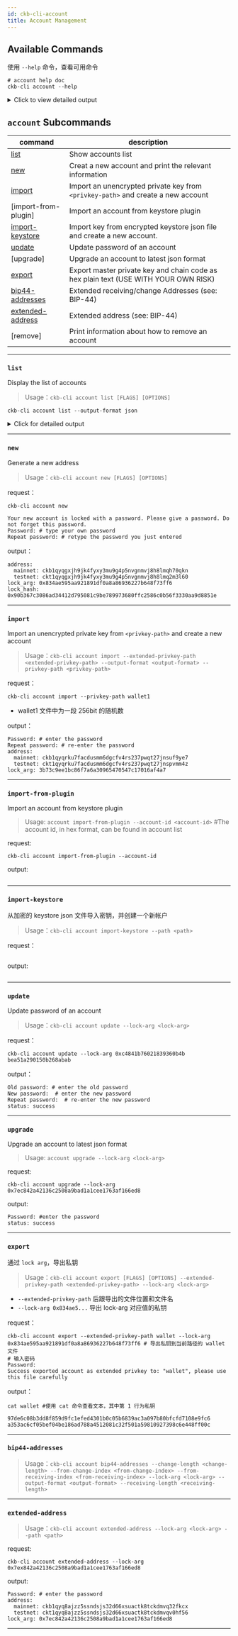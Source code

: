 ```yaml
---
id: ckb-cli-account
title: Account Management
---
```


## Available Commands

使用 `--help` 命令，查看可用命令

```shell
# account help doc
ckb-cli account --help
```

<details>
<summary>Click to view detailed output</summary>

```
Manage accounts

USAGE:
    ckb-cli account [FLAGS] [OPTIONS] [SUBCOMMAND]

FLAGS:
        --no-color         Do not hightlight(color) output json
        --debug            Display request parameters
        --wait-for-sync    Ensure the index-store sybchronizes completely before command being excuted
    -h, --help             Prints help information
    -V, --version          Prints version information


SUBCOMMANDS:
    list                List all accounts. There are two kinds of account item indicated by `source` field:
                        When `source` is "Local File System" means the account is stored in json keystore file, 
                        the output fields are:
                       * lock_arg: The blake2b160 hash of the public key.
                       * lock_hash: The lock script hash of secp256k1_blake160_sighash_all lock (See [1]).
                       * has_ckb_pubkey_derivation_root_path: The ckb publick key derivation root path (m/44'/309'/0') 
                       is stored so that password is not required to do public key derivation.
                       * address: The Mainnet/Testnet addresses of secp256k1_blake160_sighash_all lock (See [1]).
                        When `source` is "[plugin]: xxx_keysotre_plugin" means the account is stored in 
                        keystore plugin (Ledger plugin like [2]). If the account metadata is imported 
                        by `ckb-cli account import-from-plugin` the output fields are just like "Local File System". 
                        If the account is not imported, the output fields are:
                       * account-id: The account id used to import the account metadata from plugin.
                        [1]: https://github.com/nervosnetwork/ckb-system-scripts/blob/master/c/secp256k1_blake160_sighash_all.c
                        [2]: https://github.com/obsidiansystems/ckb-plugin-ledger

    new                 Create a new account and print related information.
    import              Import an unencrypted private key from `<privkey-path>` and create a new account.
    import-from-plugin  Import an account from keystore plugin
    import-keystore     Import key from encrypted keystore json file and create a new account.
    update              Update password of an account
    upgrade             Upgrade an account to latest json format
    export              Export master private key and chain code as hex plain text (USE WITH YOUR OWN RISK)
    bip44-addresses     Extended receiving/change Addresses (see: BIP-44)
    extended-address    Extended address (see: BIP-44)
    remove              Print information about how to remove an account
    help                Prints this message or the help of the given subcommand(s)
```
</details>

## <code>account</code> Subcommands

|command|description|
|---|---|
|[list](#list)                |Show accounts list|
|[new](#new)                 |Creat a new account and print the relevant information|
|[import](#import)              |Import an unencrypted private key from `<privkey-path>` and create a new account|
|[import-from-plugin]           |Import an account from keystore plugin|
|[import-keystore](#import-keystore)     |Import key from encrypted keystore json file and create a new account.|
|[update](#update)              |Update password of an account|
|[upgrade]                      |Upgrade an account to latest json format|
|[export](#export)              |Export master private key and chain code as hex plain text (USE WITH YOUR OWN RISK)|
|[bip44-addresses](#bip44-addresses)     |Extended receiving/change Addresses (see: BIP-44)|
|[extended-address](#extended-address)    |Extended address (see: BIP-44)|
|[remove]                       |Print information about how to remove an account|

---

### `list`

Display the list of accounts

> Usage：`ckb-cli account list [FLAGS] [OPTIONS]`

```shell
ckb-cli account list --output-format json
```

<details>
<summary>Click for detailed output</summary>

```json
[
  {
    "#": 0,
    "address": {
      "mainnet": "ckb1qyqw5ps6f323lqhwzdcg0jy74ums73dssqdsmxfwet",
      "testnet": "ckt1qyqw5ps6f323lqhwzdcg0jy74ums73dssqdsxrh34h"
    },
    "lock_arg": "0xea061a4c551f82ee137087c89eaf370f45b0801b",
    "lock_hash": "0x22c596304fa49bd37d21a3eeb94bb572e69e9e18e329c251e42b91289721bf1e"
  },
  {
    "#": 1,
    "address": {
      "mainnet": "ckb1qyqwn2ajzmve7vhmmn0qmq33gvmzacmlr4vs2q3x0w",
      "testnet": "ckt1qyqwn2ajzmve7vhmmn0qmq33gvmzacmlr4vsh90erj"
    },
    "lock_arg": "0xe9abb216d99f32fbdcde0d823143362ee37f1d59",
    "lock_hash": "0xb8b81481d0ce46444d52b9bd23c429111029b0f38349ba9374db1b5be74de1a4"
  },
]
```

</details>

---

### `new`

Generate a new address

> Usage：`ckb-cli account new [FLAGS] [OPTIONS]`

request：
```shell
ckb-cli account new

Your new account is locked with a password. Please give a password. Do not forget this password.
Password: # type your own password
Repeat password: # retype the password you just entered
```

output：
```
address:
  mainnet: ckb1qyqgxjh9jk4fyxy3mu9g4p5nvgnmvj8h8lmqh70qkn
  testnet: ckt1qyqgxjh9jk4fyxy3mu9g4p5nvgnmvj8h8lmq2m3l60
lock_arg: 0x834ae595aa921891df0a8a86936227b648f73ff6
lock_hash: 0x90b367c3086ad34412d795081c9be789973680ffc2586c0b56f3330aa9d8851e
```

---
### `import`

Import an unencrypted private key from `<privkey-path>` and create a new account

> Usage：`ckb-cli account import --extended-privkey-path <extended-privkey-path> --output-format <output-format> --privkey-path <privkey-path>`

request：
```
ckb-cli account import --privkey-path wallet1
```
* wallet1 文件中为一段 256bit 的随机数

output：
```shell
Password: # enter the password
Repeat password: # re-enter the password
address:
  mainnet: ckb1qyqrku7facdusmm6dgcfv4rs237pwqt27jnsuf9ye7
  testnet: ckt1qyqrku7facdusmm6dgcfv4rs237pwqt27jnspvmm4z
lock_arg: 3b73c9ee1bc86f7a6a30965470547c17016af4a7
```
---
### `import-from-plugin`

Import an account from keystore plugin

> Usage: `account import-from-plugin --account-id <account-id>` 
  #The account id, in hex format, can be found in account list

request:
```shell
ckb-cli account import-from-plugin --account-id 
```

output:
```shell

```
---
### `import-keystore`

从加密的 keystore json 文件导入密钥，并创建一个新帐户

> Usage：`ckb-cli account import-keystore --path <path>`

request：
```shell

```

output:
```shell

```

---

### `update`

Update password of an account

> Usage：`ckb-cli account update --lock-arg <lock-arg>`

request：
```shell
ckb-cli account update --lock-arg 0xc4841b76021839360b4b
bea51a290150b268abab
```

output：
```shell
Old password: # enter the old password
New password:  # enter the new password
Repeat password:  # re-enter the new password
status: success
```
---

### `upgrade`

Upgrade an account to latest json format

> Usage: `account upgrade --lock-arg <lock-arg>`

request:
```shell
ckb-cli account upgrade --lock-arg 0x7ec842a42136c2508a9bad1a1cee1763af166ed8
```

output:
```shell
Password: #enter the password
status: success
```

---

### `export`

通过 `lock arg`，导出私钥

> Usage：`ckb-cli account export [FLAGS] [OPTIONS] --extended-privkey-path <extended-privkey-path> --lock-arg <lock-arg>`

- `--extended-privkey-path` 后跟导出的文件位置和文件名
- `--lock-arg 0x834ae5...` 导出 lock-arg 对应值的私钥

request：
```shell
ckb-cli account export --extended-privkey-path wallet --lock-arg 0x834ae595aa921891df0a8a86936227b648f73ff6 # 导出私钥到当前路径的 wallet 文件
# 输入密码
Password:
Success exported account as extended privkey to: "wallet", please use this file carefully
```

output：
```shell
cat wallet #使用 cat 命令查看文本，其中第 1 行为私钥

97de6c08b3dd8f859d9fc1efed4301b0c05b6839ac3a097b80bfcfd7108e9fc6
a353ac6cf05bef04be186ad788a4512081c32f501a59810927398c6e448ff00c
```
---

### `bip44-addresses`

> Usage：`ckb-cli account bip44-addresses --change-length <change-length> --from-change-index <from-change-index> --from-receiving-index <from-receiving-index> --lock-arg <lock-arg> --output-format <output-format> --receiving-length <receiving-length>`

---

### `extended-address`

> Usage：` ckb-cli account extended-address --lock-arg <lock-arg> --path <path> `

request:
```shell
ckb-cli account extended-address --lock-arg 0x7ex842a42136c2508a9bad1a1cee1763af166ed8
```

output:
```shell
Password: # enter the password
address:
  mainnet: ckb1qyq8ajzz5ssndsjs32d66xsuactk8tckdmvq32fkcx
  testnet: ckt1qyq8ajzz5ssndsjs32d66xsuactk8tckdmvqv0hf56
lock_arg: 0x7ec842a42136c2508a9bad1a1cee1763af166ed8
```



---